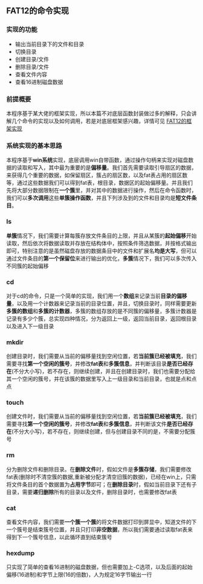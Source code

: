 ## FAT12的命令实现
### 实现的功能
- 输出当前目录下的文件和目录
- 切换目录
- 创建目录/文件
- 删除目录/文件
- 查看文件内容
- 查看16进制磁盘数据
### 前提概要
本程序基于某大佬的框架实现，所以本篇不对底层函数封装做过多的解释，只会讲解几个命令的实现以及如何调用，若是对底层框架感兴趣，详情可见
[FAT12的框架实现](https://github.com/ThousandPine/FAT12_Test)
### 系统实现的基本思路
本程序基于**win系统**实现，底层调用win自带函数，通过操作句柄来实现对磁盘数据的读取和写入，其中最为重要的是**偏移量**。我们首先需要读取引导扇区的数据，来获得几个重要的数据，如保留扇区，簇占的扇区数，以及fat表占用的扇区数等，通过这些数据我们可以得到fat表，根目录，数据区的起始偏移量。并且我们先将大部分数据限制在**一个簇**里，并对其中的数据进行操作，然后在命令函数时，我们可以**多次调用**这些**单簇操作函数**，并且下列涉及到的文件和目录均是**短文件条目**。
### ls
**单簇**情况下，我们需要计算每簇存放文件条目的上限，并且从某簇的**起始偏移**开始读取，然后依次将数据读取并存放在结构体中，按照条件筛选数据，并按格式输出即可，特别注意的是虽然磁盘存放的数据条目中的文件和扩展名**均是大写**，但可以通过文件条目的**第一个保留位**来进行输出的优化，**多簇**情况下，我们可以多次传入不同簇的起始偏移
### cd
对于cd的命令，只是一个简单的实现，我们用一个**数组**来记录当前**目录的偏移量**，以及用一个计数器来记录当前的目录位置，并且，切换目录时，同样需要更新**多簇的数组**和**多簇的计数器**，多簇的数组存放的是不同簇的偏移量，多簇计数器是记录有多少个簇，总实现四种情况，分为返回上一级，返回当前目录，返回根目录以及进入下一级目录
### mkdir
创建目录时，我们需要从当前的偏移量找到空闲位置，若**当前簇已经被填充**，我们需要寻找**第一个空闲的簇号**，并修改**fat表**和**多簇信息**，并判断该目录**是否已经存在**(不分大小写)，若不存在，则继续创建，并且在创建目录时，我们也需要分配给其一个空闲的簇号，并在该簇的数据里写入上一级目录和当前目录，也就是点和点点
### touch
创建文件时，我们需要从当前的偏移量找到空闲位置，若**当前簇已经被填充**，我们需要寻找**第一个空闲的簇号**，并修改**fat表**和**多簇信息**，并判断该文件**是否已经存在**(不分大小写)，若不存在，则继续创建，但与创建目录不同的是，不需要分配簇号
### rm
分为删除文件和删除目录。在**删除文件**时，假如文件是**多簇存储**，我们需要修改fat表(删除时不清空簇的数据,重新被分配才清空旧簇的数据)，已经在win上，只需将文件条目的首个数据置为**占用字节**即可；在**删除目录**时，假如当前目录下还有子目录，需要**递归删除**所有的目录以及文件，删除目录时，也需要修改fat表
### cat
查看文件内容，我们需要**一个簇一个簇**的将文件数据打印到屏显中，知道文件的下一个簇号是结束簇号位置，并且只打印**非空数据**，所以我们需要通过读取fat表来得到下一个簇号信息，以此循环直到结束簇号
### hexdump 
只实现了简单的查看16进制的磁盘数据，但也需要加上-C选项，以及后面的起始偏移(16进制)和字节上限(16的倍数)，人为规定16字节输出一行